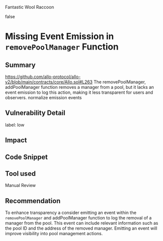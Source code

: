 Fantastic Wool Raccoon

false

# Missing Event Emission in `removePoolManager` Function
## Summary
https://github.com/allo-protocol/allo-v2/blob/main/contracts/core/Allo.sol#L263
The removePoolManager, addPoolManager function removes a manager from a pool, but it lacks an event emission to log this action, making it less transparent for users and observers. normalize emission events


## Vulnerability Detail
label: low
## Impact

## Code Snippet

## Tool used

Manual Review

## Recommendation
To enhance transparency a consider emitting an event within the `removePoolManager`  and addPoolManager function to log the removal of a manager from the pool. This event can include relevant information such as the pool ID and the address of the removed manager. Emitting an event will improve visibility into pool management actions.
